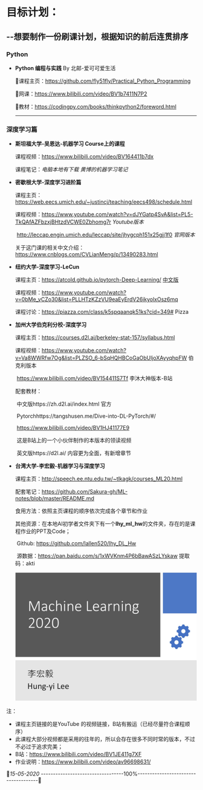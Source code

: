 # 目标计划：

## --想要制作一份刷课计划，根据知识的前后连贯排序

### Python

- **Python 编程与实践**  By 北邮-爱可可爱生活

  :link:课程主页：​​https://github.com/fly51fly/Practical_Python_Programming

  :link:网课：https://www.bilibili.com/video/BV1b7411N7P2

  :link:教材：https://codingpy.com/books/thinkpython2/foreword.html

  

  ------

  

### 深度学习篇

- **斯坦福大学-吴恩达-机器学习 Course上的课程**

  课程视频：https://www.bilibili.com/video/BV164411b7dx

  课程笔记：*电脑本地有下载  黄博的机器学习笔记*

- **密歇根大学-深度学习进阶篇**

  课程主页：https://web.eecs.umich.edu/~justincj/teaching/eecs498/schedule.html

  课程视频：https://www.youtube.com/watch?v=dJYGatp4SvA&list=PL5-TkQAfAZFbzxjBHtzdVCWE0Zbhomg7r  *Youtube版本*

  ​                      http://leccap.engin.umich.edu/leccap/site/jhygcph151x25gjj1f0 *官网版本*

   关于这门课的相关中文介绍：https://www.cnblogs.com/CVLianMeng/p/13490283.html

- **纽约大学-深度学习-LeCun**

  课程主页：https://atcold.github.io/pytorch-Deep-Learning/   [中文版](https://atcold.github.io/pytorch-Deep-Learning/zh/)              

  课程视频：https://www.youtube.com/watch?v=0bMe_vCZo30&list=PLLHTzKZzVU9eaEyErdV26ikyolxOsz6mq        

  课程讨论：https://piazza.com/class/k5spqaanqk51ks?cid=349# Pizza

- **加州大学伯克利分校-深度学习**

  课程主页：https://courses.d2l.ai/berkeley-stat-157/syllabus.html

  课程视频：https://www.youtube.com/watch?v=Va8WWRfw7Og&list=PLZSO_6-bSqHQHBCoGaObUljoXAyyqhpFW 伯克利版本

  ​                      https://www.bilibili.com/video/BV154411S7Tf 李沐大神版本-B站

  配套教材：

  ​                   中文版https://zh.d2l.ai/index.html 官方

  ​                   Pytorchhttps://tangshusen.me/Dive-into-DL-PyTorch/#/ 

  ​                                https://www.bilibili.com/video/BV1HJ41177E9  

  ​                                 这是B站上的一个小伙伴制作的本版本的领读视频

  ​                   英文版https://d2l.ai/  内容更为全面，有新增章节

- **台湾大学-李宏毅-机器学习与深度学习**

  课程主页：http://speech.ee.ntu.edu.tw/~tlkagk/courses_ML20.html

  配套笔记：https://github.com/Sakura-gh/ML-notes/blob/master/README.md

  食用方法：依照主页课程的顺序依次完成各个章节和作业

  其他资源：在本地AI初学者文件夹下有一个**lhy_ml_hw**的文件夹，存在的是课程作业的PPT及Code；

  ​                     Github: https://github.com/Iallen520/lhy_DL_Hw

  ​                      源数据：https://pan.baidu.com/s/1xWVKnm4P6bBawASzLYskaw 提取码：akti

  <img src="./images/Snipaste_2020-05-14_21-34-39.jpg" style="zoom:50%;" />

注：

- 课程主页链接的是YouTube 的视频链接，B站有搬运（已经尽量符合课程顺序）
- 此课程大部分视频都是采用的往年的，所以会存在很多不同时常的版本，不过不必过于追求完美；
- B站：https://www.bilibili.com/video/BV1JE411g7XF
- 作业说明：https://www.bilibili.com/video/av96698631/

:date:*15-05-2020*   ----------------------------------100%-------------------------------------:calendar:      

